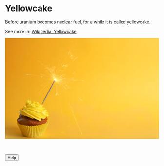 <script src="//api.glia.com/salemove_integration.js"></script>

<style>
  .button {
    background-color: white;
    color: black;
    border: 2px solid #D11149;
    font-size: 16px;
    border-radius: 8px;
  }
   .footer {
    padding-top: 20px;
    padding-bottom: 30px;
    margin-top: 40px;
    font-size: 13px;
    color: #aaa;
    background: transparent url(../images/hr.png) 0 0 no-repeat;
}
 </style>

# Yellowcake

Before uranium becomes nuclear fuel, for a while it is called yellowcake.

See more in: <a href="https://en.wikipedia.org/wiki/Yellowcake" target="_blank">Wikipedia: Yellowcake</a>

![Yellowcake is not an actual cake](../img/yellowcake.png)

<br>
<br>
<button name="help-button">Help</button>


<footer>
  
</footer>
